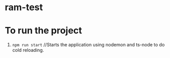 # ram-test

# To run the project

 1. `npm run start` //Starts the application using nodemon and ts-node to do cold reloading.

